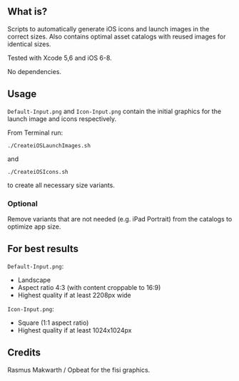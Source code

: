 ## What is?

Scripts to automatically generate iOS icons and launch images in the correct sizes. Also contains optimal asset catalogs with reused images for identical sizes.

Tested with Xcode 5,6 and iOS 6-8.

No dependencies.

## Usage

`Default-Input.png` and `Icon-Input.png` contain the initial graphics for the launch image and icons respectively.

From Terminal run:

`./CreateiOSLaunchImages.sh`

and

`./CreateiOSIcons.sh`

to create all necessary size variants.

### Optional

Remove variants that are not needed (e.g. iPad Portrait) from the catalogs to optimize app size.

## For best results

`Default-Input.png`:
* Landscape
* Aspect ratio 4:3 (with content croppable to 16:9)
* Highest quality if at least 2208px wide

`Icon-Input.png`:
* Square (1:1 aspect ratio)
* Highest quality if at least 1024x1024px

## Credits
Rasmus Makwarth / Opbeat for the fisi graphics.
